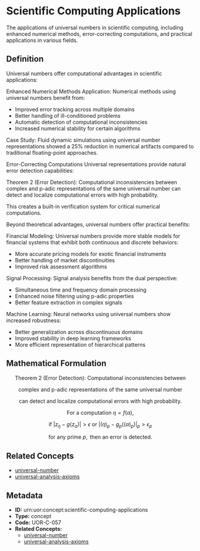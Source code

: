 # Scientific Computing Applications

The applications of universal numbers in scientific computing, including enhanced numerical methods, error-correcting computations, and practical applications in various fields.

## Definition

Universal numbers offer computational advantages in scientific applications:

Enhanced Numerical Methods
Application: Numerical methods using universal numbers benefit from:
- Improved error tracking across multiple domains
- Better handling of ill-conditioned problems
- Automatic detection of computational inconsistencies
- Increased numerical stability for certain algorithms

Case Study: Fluid dynamic simulations using universal number representations showed a 25% reduction in numerical artifacts compared to traditional floating-point approaches.

Error-Correcting Computations
Universal representations provide natural error detection capabilities:

Theorem 2 (Error Detection): Computational inconsistencies between complex and p-adic representations of the same universal number can detect and localize computational errors with high probability.

This creates a built-in verification system for critical numerical computations.

Beyond theoretical advantages, universal numbers offer practical benefits:

Financial Modeling: Universal numbers provide more stable models for financial systems that exhibit both continuous and discrete behaviors:
- More accurate pricing models for exotic financial instruments
- Better handling of market discontinuities
- Improved risk assessment algorithms

Signal Processing: Signal analysis benefits from the dual perspective:
- Simultaneous time and frequency domain processing
- Enhanced noise filtering using p-adic properties
- Better feature extraction in complex signals

Machine Learning: Neural networks using universal numbers show increased robustness:
- Better generalization across discontinuous domains
- Improved stability in deep learning frameworks
- More efficient representation of hierarchical patterns

## Mathematical Formulation

$$
\text{Theorem 2 (Error Detection): Computational inconsistencies between}
$$

$$
\text{complex and p-adic representations of the same universal number}
$$

$$
\text{can detect and localize computational errors with high probability.}
$$

$$
\text{For a computation } \eta = f(\alpha),
$$

$$
\text{if } |z_{\eta} - g(z_{\alpha})| > \epsilon \text{ or } |(\eta)_p - g_p((\alpha)_p)|_p > \epsilon_p
$$

$$
\text{for any prime } p, \text{ then an error is detected.}
$$

## Related Concepts

- [universal-number](./universal-number.md)
- [universal-analysis-axioms](./universal-analysis-axioms.md)

## Metadata

- **ID:** urn:uor:concept:scientific-computing-applications
- **Type:** concept
- **Code:** UOR-C-057
- **Related Concepts:**
  - [universal-number](./universal-number.md)
  - [universal-analysis-axioms](./universal-analysis-axioms.md)
